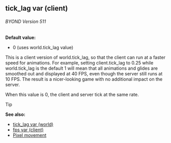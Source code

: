 ## tick_lag var (client) 
###### BYOND Version 511

**Default value:**
+   0 (uses world.tick_lag value)


This is a client version of world.tick_lag, so that the client
can run at a faster speed for animations. For example, setting
client.tick_lag to 0.25 while world.tick_lag is the default 1 will mean
that all animations and glides are smoothed out and displayed at 40 FPS,
even though the server still runs at 10 FPS. The result is a
nicer-looking game with no additional impact on the server.


When this value is 0, the client and server tick at the same
rate.

> [!TIP] 
> **See also:**
> +   [tick_lag var (world)](/ref/world/var/tick_lag.md) 
> +   [fps var (client)](/ref/client/var/fps.md) 
> +   [Pixel movement](/ref/notes/pixel-movement.md) <!-- -->